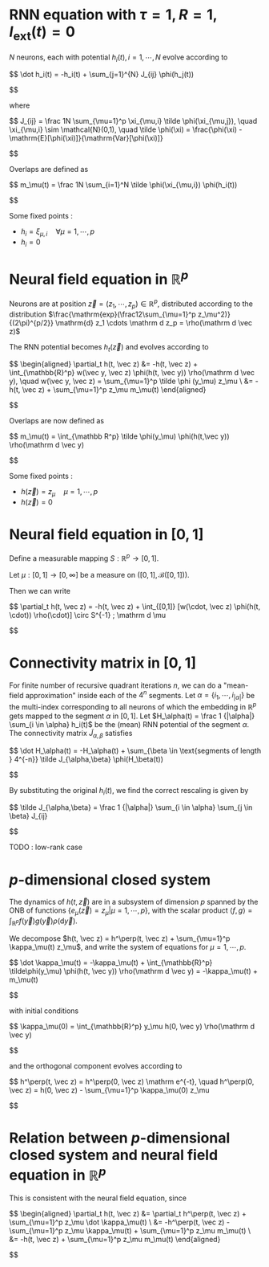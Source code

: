 # RNN equation with $\tau=1, R=1, I_\textrm {ext}(t) = 0$

$N$ neurons, each with potential $h_i(t), i = 1,\cdots, N$ evolve according to

$$
\dot h_i(t) = -h_i(t) + \sum_{j=1}^{N} J_{ij} \phi(h_j(t))

$$

where

$$
J_{ij} = \frac 1N \sum_{\mu=1}^p \xi_{\mu,i} \tilde \phi(\xi_{\mu,j}),
\quad
\xi_{\mu,i} \sim \mathcal{N}(0,1),
\quad
\tilde \phi(\xi) = \frac{\phi(\xi) - \mathrm{E}[\phi(\xi)]}{\mathrm{Var}[\phi(\xi)]}

$$

Overlaps are defined as

$$
m_\mu(t) = \frac 1N \sum_{i=1}^N \tilde \phi(\xi_{\mu,i}) \phi(h_i(t))

$$

Some fixed points :

- $h_i = \xi_{\mu,i} \quad \forall \mu = 1,\cdots,p$
- $h_i=0$

# Neural field equation in $\mathbb R^p$

Neurons are at position $\vec z = (z_1, \cdots, z_p) \in \mathbb{R}^p$, distributed according to the distribution $\frac{\mathrm{exp}(\frac12\sum_{\mu=1}^p z_\mu^2)}{(2\pi)^{p/2}} \mathrm{d} z_1 \cdots \mathrm d z_p = \rho(\mathrm d \vec z)$

The RNN potential becomes $h_t(\vec z)$ and evolves according to

$$
\begin{aligned}
\partial_t h(t, \vec z) &= -h(t, \vec z) + \int_{\mathbb{R}^p} w(\vec y, \vec z) \phi(h(t, \vec y)) \rho(\mathrm d \vec y),
\quad
w(\vec y, \vec z) = \sum_{\mu=1}^p \tilde \phi (y_\mu) z_\mu \\
&= -h(t, \vec z) + \sum_{\mu=1}^p z_\mu m_\mu(t)
\end{aligned}

$$

Overlaps are now defined as

$$
m_\mu(t) = \int_{\mathbb R^p} \tilde \phi(y_\mu) \phi(h(t,\vec y)) \rho(\mathrm d \vec y)

$$

Some fixed points :

- $h(\vec z) = z_\mu \quad \mu=1,\cdots,p$
- $h(\vec z) = 0$

# Neural field equation in $[0,1]$

Define a measurable mapping $S : \mathbb{R}^p \rightarrow [0, 1]$.

Let $\mu : [0,1] \rightarrow [0, \infty]$ be a measure on $([0,1], \mathcal B([0,1]))$.

Then we can write

$$
\partial_t h(t, \vec z) = -h(t, \vec z) + \int_{[0,1]} [w(\cdot, \vec z) \phi(h(t, \cdot)) \rho(\cdot)] \circ S^{-1} \; \mathrm d \mu

$$

# Connectivity matrix in $[0,1]$

For finite number of recursive quadrant iterations $n$, we can do a "mean-field approximation" inside each of the $4^n$ segments. Let $\alpha = \{i_1,\cdots,i_{|\alpha|}\}$ be the multi-index corresponding to all neurons of which the embedding in $\mathbb R^p$ gets mapped to the segment $\alpha$ in $[0,1]$. Let $H_\alpha(t) = \frac 1 {|\alpha|} \sum_{i \in \alpha} h_i(t)$ be the (mean) RNN potential of the segment $\alpha$. The connectivity matrix $\tilde J_{\alpha,\beta}$ satisfies

$$
\dot H_\alpha(t) = -H_\alpha(t) + \sum_{\beta \in \text{segments of length } 4^{-n}} \tilde J_{\alpha,\beta} \phi(H_\beta(t))

$$

By substituting the original $h_i(t)$, we find the correct rescaling is given by

$$
\tilde J_{\alpha,\beta} = \frac 1 {|\alpha|} \sum_{i \in \alpha} \sum_{j \in \beta} J_{ij}

$$

TODO : low-rank case

# $p$-dimensional closed system

The dynamics of $h(t, \vec z)$ are in a subsystem of dimension $p$ spanned by the ONB of functions $\{e_\mu(\vec z) = z_\mu | \mu=1,\cdots,p\}$, with the scalar product $\langle f, g \rangle = \int_{\mathbb R^p} f(\vec y) g(\vec y) \rho(\mathrm d \vec y)$.

We decompose $h(t, \vec z) = h^\perp(t, \vec z) + \sum_{\mu=1}^p \kappa_\mu(t) z_\mu$, and write the system of equations for $\mu=1,\cdots,p$.

$$
\dot \kappa_\mu(t) = -\kappa_\mu(t) + \int_{\mathbb{R}^p} \tilde\phi(y_\mu) \phi(h(t, \vec y)) \rho(\mathrm d \vec y) = -\kappa_\mu(t) + m_\mu(t)

$$

with initial conditions

$$
\kappa_\mu(0) = \int_{\mathbb{R}^p} y_\mu h(0, \vec y) \rho(\mathrm d \vec y)

$$

and the orthogonal component evolves according to

$$
h^\perp(t, \vec z) = h^\perp(0, \vec z) \mathrm e^{-t},
\quad
h^\perp(0, \vec z) = h(0, \vec z) - \sum_{\mu=1}^p \kappa_\mu(0) z_\mu

$$

# Relation between $p$-dimensional closed system and neural field equation in $\mathbb R^p$

This is consistent with the neural field equation, since

$$
\begin{aligned}
\partial_t h(t, \vec z) &= \partial_t h^\perp(t, \vec z) + \sum_{\mu=1}^p z_\mu \dot \kappa_\mu(t) \\
&= -h^\perp(t, \vec z) - \sum_{\mu=1}^p z_\mu \kappa_\mu(t) + \sum_{\mu=1}^p z_\mu m_\mu(t) \\
&= -h(t, \vec z) + \sum_{\mu=1}^p z_\mu m_\mu(t)
\end{aligned}

$$
